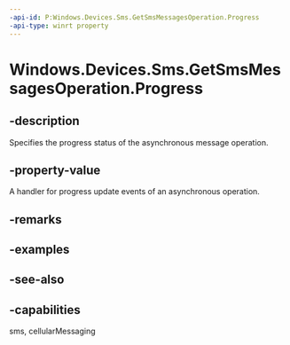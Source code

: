 ----api-id: P:Windows.Devices.Sms.GetSmsMessagesOperation.Progress
-api-type: winrt property
---<!-- Property syntaxpublic Windows.Foundation.AsyncOperationProgressHandler<Windows.Foundation.Collections.IVectorView<Windows.Devices.Sms.ISmsMessage>, int> Progress { get;  set; }--># Windows.Devices.Sms.GetSmsMessagesOperation.Progress## -descriptionSpecifies the progress status of the asynchronous message operation.## -property-valueA handler for progress update events of an asynchronous operation.## -remarks## -examples## -see-also## -capabilitiessms, cellularMessaging